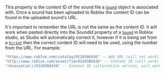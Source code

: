 This property is the content ID of the sound file a [`Sound`](https://create.roblox.com/docs/reference/engine/classes/Sound) object
is associated with. Once a sound has been uploaded to Roblox the content
ID can be found in the uploaded sound's URL.

It's important to remember the URL is not the same as the content ID. It
will work when pasted directly into the SoundId property of a
[`Sound`](https://create.roblox.com/docs/reference/engine/classes/Sound) in Roblox studio, as Studio will automatically correct it,
however if it is being set from a [`Script`](https://create.roblox.com/docs/reference/engine/classes/Script) then the correct content
ID will need to be used, using the number from the URL. For example:
```lua
"https://www.roblox.com/catalog/9120386436" -- Web URL (will not work)
"http://www.roblox.com/asset/?id=9120386436" -- Content ID (will work)
"rbxassetid://9120386436" -- Content ID (alternative version, will work)
```